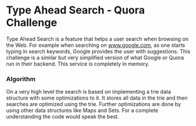 # Type Ahead Search - Quora Challenge

Type Ahead Search is a feature that helps a user search when browsing on the Web. For example when searching on www.google.com, as one starts typing in search keywords, Google provides the user with suggestions. This challenge is a similar but very simplified version of what Google or Quora run in their backend. This service is completely in memory.

### Algorithm

On a very high level the search is based on implementing a trie data structure with some optimizations to it. It stores all data in the trie and then searches are optimized using the trie. Further optimizations are done by using other data structures like Maps and Sets. For a complete understanding the code would speak the best.